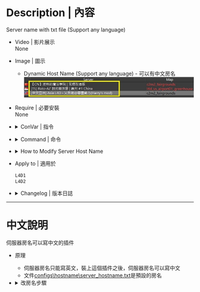 # Description | 內容
Server name with txt file (Support any language)

* Video | 影片展示
<br/>None

* Image | 圖示
	* Dynamic Host Name (Support any language) - 可以有中文房名
    <br/>![l4d_DynamicHostname_1](image/l4d_DynamicHostname_1.jpg)

* Require | 必要安裝
<br/>None

* <details><summary>ConVar | 指令</summary>

	* No cfg generated
		```php
		// League notice displayed on server name
		l4d_current_mode ""
		```
</details>

* <details><summary>Command | 命令</summary>

	None
</details>

* <details><summary>How to Modify Server Host Name</summary>

    1. Install and launch server, file ```configs\hostname\server_hostname_xxxxx.txt``` will be auto-generated
        * ```xxxxx``` is server port
    2. Modify file
        ```php
        [中文亞洲] Asia L4D - 乂煞氣@惡靈勢力
        ```
    3. Write down plugin convar in cfg/server.cfg
        ```php
        //League notice displayed on server name (Empty=Disable)
        l4d_current_mode "Harry's mod"
        ```
    4. The Server name will change on map change or server restart
        ```php
        [中文亞洲] Asia L4D - 乂煞氣@惡靈勢力 (Harry's mod)
        ```
        ![l4d_DynamicHostname_2](image/l4d_DynamicHostname_2.jpg)
</details>

* Apply to | 適用於
	```
	L4D1
	L4D2
	```

* <details><summary>Changelog | 版本日誌</summary>

	* v1.9 (2023-6-3)
        * Fixed hostname two lines

	* v1.8 (2023-5-4)
        * Optimize Code
        * Can use different host name by server port

	* v1.7
        * By HarryPotter
</details>

- - - -
# 中文說明
伺服器房名可以寫中文的插件

* 原理
	* 伺服器房名只能寫英文，裝上這個插件之後，伺服器房名可以寫中文
    * 文件[configs\hostname\server_hostname.txt](configs\hostname\server_hostname.txt)是預設的房名

* <details><summary>改房名步驟</summary>

    1. 安裝插件後啟動伺服器，會自動產生文件 ```configs\hostname\server_hostname_xxxxxx.txt```
        * ```xxxxx```是伺服器的端口，也就是port
    
    2. 請打開並輸入房名 (可以寫中文)
        ```php
        [中文亞洲] Asia L4D - 乂煞氣@惡靈勢力
        ```

    3. 插件的指令寫入 cfg/server.cfg
        ```php
        //房名之後的模式介紹，不可以寫中文 (可以留白不寫)
        l4d_current_mode "Harry's mod"
        ```
        
    4. 等待伺服器重啟或換圖之後，房名會變成
        ```php
        [中文亞洲] Asia L4D - 乂煞氣@惡靈勢力 (Harry's mod)
        ```
        ![l4d_DynamicHostname_3](image/l4d_DynamicHostname_3.jpg)
</details>